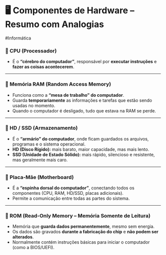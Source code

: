 # 🖥️ Componentes de Hardware – Resumo com Analogias

#Informática

### 🔹 CPU (Processador)

* É o **“cérebro do computador”**, responsável por **executar instruções** e **fazer as coisas acontecerem**.

---

### 🔹 Memória RAM (Random Access Memory)

* Funciona como a **“mesa de trabalho” do computador**.
* Guarda **temporariamente** as informações e tarefas que estão sendo usadas no momento.
* Quando o computador é desligado, tudo que estava na RAM se perde.

---

### 🔹 HD / SSD (Armazenamento)

* É o **“armário” do computador**, onde ficam guardados os arquivos, programas e o sistema operacional.
* **HD (Disco Rígido):** mais barato, maior capacidade, mas mais lento.
* **SSD (Unidade de Estado Sólido):** mais rápido, silencioso e resistente, mas geralmente mais caro.

---

### 🔹 Placa-Mãe (Motherboard)

* É a **“espinha dorsal do computador”**, conectando todos os componentes (CPU, RAM, HD/SSD, placas adicionais).
* Permite a comunicação entre todas as partes do sistema.

---

### 🔹 ROM (Read-Only Memory – Memória Somente de Leitura)

* Memória que **guarda dados permanentemente**, mesmo sem energia.
* Os dados são gravados **durante a fabricação do chip** e **não podem ser alterados**.
* Normalmente contém instruções básicas para iniciar o computador (como a BIOS/UEFI).
